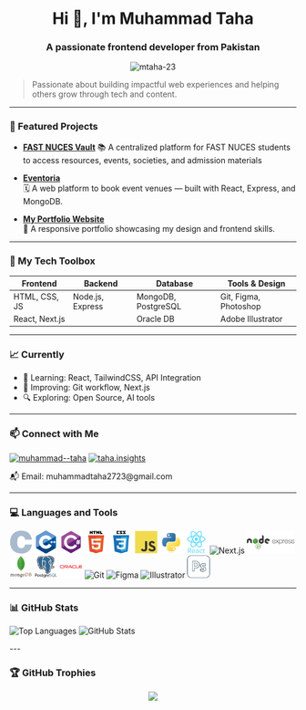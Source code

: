 <h1 align="center">Hi 👋, I'm Muhammad Taha</h1>
<h3 align="center">A passionate frontend developer from Pakistan</h3>

<p align="center">
  <img src="https://komarev.com/ghpvc/?username=mtaha-23&label=Profile%20views&color=0e75b6&style=flat" alt="mtaha-23" />
</p>

> Passionate about building impactful web experiences and helping others grow through tech and content.

---

### 🚀 Featured Projects

- [**FAST NUCES Vault**](https://fastvault.vercel.app/)
  📚 A centralized platform for FAST NUCES students to access resources, events, societies, and admission materials

- [**Eventoria**](https://github.com/mtaha-23/Eventoria)  
  🗓️ A web platform to book event venues — built with React, Express, and MongoDB.

- [**My Portfolio Website**](https://mtaha-23.github.io/Portfolio/)  
  💼 A responsive portfolio showcasing my design and frontend skills.

---

### 🧰 My Tech Toolbox

| Frontend         | Backend           | Database         | Tools & Design     |
|------------------|-------------------|------------------|--------------------|
| HTML, CSS, JS    | Node.js, Express  | MongoDB, PostgreSQL | Git, Figma, Photoshop |
| React, Next.js   |                   | Oracle DB        | Adobe Illustrator  |

---

### 📈 Currently

- 🌱 Learning: React, TailwindCSS, API Integration  
- 🔧 Improving: Git workflow, Next.js  
- 🔍 Exploring: Open Source, AI tools  

---

### 📫 Connect with Me

<p align="left">
<a href="https://linkedin.com/in/muhammad--taha" target="blank"><img align="center" src="https://raw.githubusercontent.com/rahuldkjain/github-profile-readme-generator/master/src/images/icons/Social/linked-in-alt.svg" alt="muhammad--taha" height="30" width="40" /></a>
<a href="https://instagram.com/taha.insights" target="blank"><img align="center" src="https://raw.githubusercontent.com/rahuldkjain/github-profile-readme-generator/master/src/images/icons/Social/instagram.svg" alt="taha.insights" height="30" width="40" /></a>
</p>
  📬 Email: muhammadtaha2723@gmail.com
</p>

---

### 💻 Languages and Tools

<p align="left">
  <img src="https://raw.githubusercontent.com/devicons/devicon/master/icons/c/c-original.svg" alt="C" width="40" height="40"/> 
  <img src="https://raw.githubusercontent.com/devicons/devicon/master/icons/cplusplus/cplusplus-original.svg" alt="C++" width="40" height="40"/> 
  <img src="https://raw.githubusercontent.com/devicons/devicon/master/icons/csharp/csharp-original.svg" alt="C#" width="40" height="40"/>
  <img src="https://raw.githubusercontent.com/devicons/devicon/master/icons/html5/html5-original-wordmark.svg" alt="HTML" width="40" height="40"/> 
  <img src="https://raw.githubusercontent.com/devicons/devicon/master/icons/css3/css3-original-wordmark.svg" alt="CSS" width="40" height="40"/>
  <img src="https://raw.githubusercontent.com/devicons/devicon/master/icons/javascript/javascript-original.svg" alt="JS" width="40" height="40"/>
  <a href="https://www.python.org" target="_blank" rel="noreferrer">
  <img src="https://raw.githubusercontent.com/devicons/devicon/master/icons/python/python-original.svg" alt="python" width="40" height="40"/></a>
  <img src="https://raw.githubusercontent.com/devicons/devicon/master/icons/react/react-original-wordmark.svg" alt="React" width="40" height="40"/>
  <img src="https://cdn.worldvectorlogo.com/logos/nextjs-2.svg" alt="Next.js" width="40" height="40"/>
  <img src="https://raw.githubusercontent.com/devicons/devicon/master/icons/nodejs/nodejs-original-wordmark.svg" alt="Node.js" width="40" height="40"/>
  <img src="https://raw.githubusercontent.com/devicons/devicon/master/icons/express/express-original-wordmark.svg" alt="Express" width="40" height="40"/>
  <img src="https://raw.githubusercontent.com/devicons/devicon/master/icons/mongodb/mongodb-original-wordmark.svg" alt="MongoDB" width="40" height="40"/>
  <img src="https://raw.githubusercontent.com/devicons/devicon/master/icons/postgresql/postgresql-original-wordmark.svg" alt="PostgreSQL" width="40" height="40"/>
  <img src="https://raw.githubusercontent.com/devicons/devicon/master/icons/oracle/oracle-original.svg" alt="Oracle" width="40" height="40"/>
  <img src="https://www.vectorlogo.zone/logos/git-scm/git-scm-icon.svg" alt="Git" width="40" height="40"/> 
  <img src="https://www.vectorlogo.zone/logos/figma/figma-icon.svg" alt="Figma" width="40" height="40"/>
  <img src="https://www.vectorlogo.zone/logos/adobe_illustrator/adobe_illustrator-icon.svg" alt="Illustrator" width="40" height="40"/>
  <img src="https://raw.githubusercontent.com/devicons/devicon/master/icons/photoshop/photoshop-line.svg" alt="Photoshop" width="40" height="40"/>
</p>

---

### 📊 GitHub Stats


<p align="left">
  <img src="https://github-readme-stats.vercel.app/api/top-langs?username=mtaha-23&show_icons=true&locale=en&layout=compact" alt="Top Languages" />
  <img src="https://github-readme-stats.vercel.app/api?username=mtaha-23&show_icons=true&theme=default" alt="GitHub Stats" />
  </p>
---

### 🏆 GitHub Trophies

<p align="center">
  <img src="https://github-profile-trophy.vercel.app/?username=mtaha-23&theme=darkhub&margin-w=15" />
</p>

